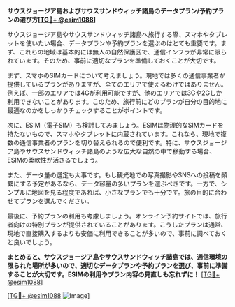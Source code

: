 **サウスジョージア島およびサウスサンドウィッチ諸島のデータプラン/予約プランの選び方[[TG💪+ @esim1088](https://t.me/s/esim1088)]**

サウスジョージア島やサウスサンドウィッチ諸島へ旅行する際、スマホやタブレットを使いたい場合、データプランや予約プランを選ぶのはとても重要です。まず、これらの地域は基本的には無人の自然保護区で、通信インフラが非常に限られています。そのため、事前に適切なプランを準備しておくことが大切です。

まず、スマホのSIMカードについて考えましょう。現地では多くの通信事業者が提供しているプランがありますが、全てのエリアで使えるわけではありません。例えば、一部のエリアでは4Gが利用可能ですが、他のエリアでは3Gや2Gしか利用できないことがあります。このため、旅行前にどのプランが自分の目的地に最適なのかをしっかりチェックすることがポイントです。

次に、ESIM（電子SIM）も検討してみましょう。ESIMは物理的なSIMカードを持たないもので、スマホやタブレットに内蔵されています。これなら、現地で複数の通信事業者のプランを切り替えられるので便利です。特に、サウスジョージア島やサウスサンドウィッチ諸島のような広大な自然の中で移動する場合、ESIMの柔軟性が活きるでしょう。

また、データ量の選定も大事です。もし観光地での写真撮影やSNSへの投稿を頻繁にする予定があるなら、データ容量の多いプランを選ぶべきです。一方で、シンプルに地図を見る程度であれば、小さなプランでも十分です。旅の目的に合わせてプランを選んでください。

最後に、予約プランの利用も考慮しましょう。オンライン予約サイトでは、旅行者向けの特別プランが提供されていることがあります。こうしたプランは通常、現地で直接購入するよりも安価に利用できることが多いので、事前に調べておくと良いでしょう。

**まとめると、サウスジョージア島やサウスサンドウィッチ諸島では、通信環境の限られた場所が多いので、適切なデータプランや予約プランを選び、事前に準備することが大切です。ESIMの利用やプラン内容の見直しも忘れずに！** [[TG💪+ @esim1088](https://t.me/s/esim1088)]

[[TG💪+ @esim1088](https://t.me/s/esim1088) ![Image](https://i.postimg.cc/Y0z9fWf4/image.png)]